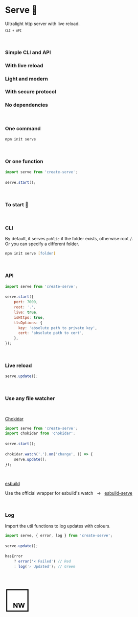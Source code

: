 <div></div>

# Serve 🍛

Ultralight http server with live reload.  
<sub><code>CLI + API</code></sub>

<br>

### Simple CLI and API

### With live reload

### Light and modern

### With secure protocol

### No dependencies

<br>

### One command

```zsh
npm init serve
```

<br>

### Or one function

```js
import serve from 'create-serve';

serve.start();
```

<br>

### To start 🍛

<br>

### CLI

By default, it serves `public` if the folder exists, otherwise root `/`.  
Or you can specify a different folder.

```zsh
npm init serve [folder]
```

<br>

### API

```js
import serve from 'create-serve';

serve.start({
    port: 7000,
    root: '.',
    live: true,
    isHttps: true,
    tlsOptions: {
      key: 'absolute path to private key',
      cert: 'absolute path to cert',
    },
});
```

<br>

### Live reload

```js
serve.update();
```

<br>

### Use any file watcher

<br>

[Chokidar](https://github.com/paulmillr/chokidar)

```js
import serve from 'create-serve';
import chokidar from 'chokidar';

serve.start();

chokidar.watch('.').on('change', () => {
    serve.update();
});
```

<br>

[esbuild](https://esbuild.github.io/api/#watch)

Use the official wrapper for esbuild's watch &nbsp; → &nbsp; [esbuild-serve](https://github.com/nativew/esbuild-serve)

<br>

### Log

Import the util functions to log updates with colours.

```js
import serve, { error, log } from 'create-serve';

serve.update();

hasError
    ? error('× Failed') // Red
    : log('✓ Updated'); // Green
```

<br><br>

<p>
    <a href="https://github.com/nativew/nativeweb">
        <img src="https://raw.githubusercontent.com/nativew/nativeweb/1e9405c629e3a6491bb59df726044eb3823967bb/logo-square_nativeweb.svg" alt="Native Web" width="80px">
    </a>
</p>

<div></div>
